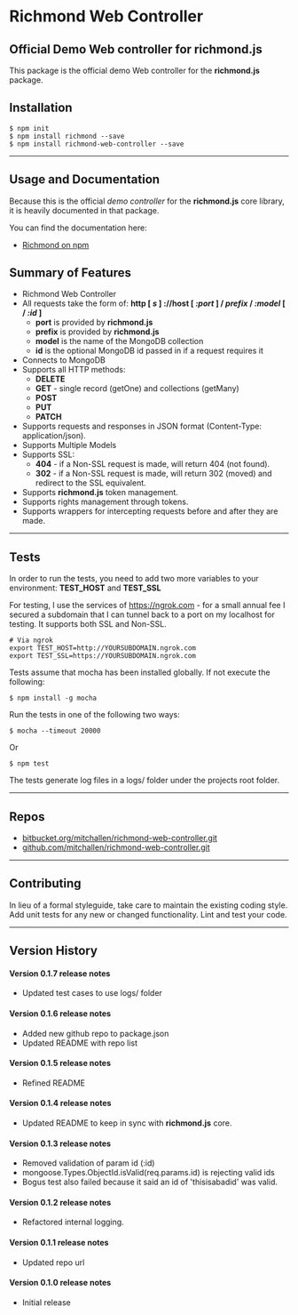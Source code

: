 Richmond Web Controller
========================

Official Demo Web controller for richmond.js
-----------------------------------------------

This package is the official demo Web controller for the __richmond.js__ package.

## Installation

    $ npm init
    $ npm install richmond --save
    $ npm install richmond-web-controller --save

* * *

## Usage and Documentation

Because this is the official *demo controller* for the __richmond.js__ core library, it is heavily documented in that package.

You can find the documentation here:

* [Richmond on npm](https://www.npmjs.com/package/richmond) 

## Summary of Features

* Richmond Web Controller
* All requests take the form of: __http [ *s* ] ://host [ *:port* ] / *prefix* / *:model* [ / *:id* ]__
    * __port__ is provided by __richmond.js__
    * __prefix__ is provided by __richmond.js__
    * __model__ is the name of the MongoDB collection
    * __id__ is the optional MongoDB id passed in if a request requires it
* Connects to MongoDB
* Supports all HTTP methods:
    * __DELETE__
    * __GET__ - single record (getOne) and collections (getMany)
    * __POST__
    * __PUT__
    * __PATCH__
* Supports requests and responses in JSON format (Content-Type: application/json).
* Supports Multiple Models
* Supports SSL:
    * __404__ - if a Non-SSL request is made, will return 404 (not found).
    * __302__ - if a Non-SSL request is made, will return 302 (moved) and redirect to the SSL equivalent.
* Supports __richmond.js__ token management.
* Supports rights management through tokens.
* Supports wrappers for intercepting requests before and after they are made.

* * *    

## Tests

In order to run the tests, you need 
to add two more variables to your environment: __TEST_HOST__ and __TEST_SSL__

For testing, I use the services of https://ngrok.com - for a small annual fee I secured a subdomain
that I can tunnel back to a port on my localhost for testing.  It supports both SSL and Non-SSL.

    # Via ngrok
    export TEST_HOST=http://YOURSUBDOMAIN.ngrok.com
    export TEST_SSL=https://YOURSUBDOMAIN.ngrok.com

Tests assume that mocha has been installed globally.  If not execute the following:

    $ npm install -g mocha

Run the tests in one of the following two ways:

    $ mocha --timeout 20000
    
Or

    $ npm test

The tests generate log files in a logs/ folder under the projects root folder.

* * *

## Repos

* [bitbucket.org/mitchallen/richmond-web-controller.git](https://bitbucket.org/mitchallen/richmond-web-controller.git)
* [github.com/mitchallen/richmond-web-controller.git](https://github.com/mitchallen/richmond-web-controller.git)

* * *

## Contributing

In lieu of a formal styleguide, take care to maintain the existing coding style.
Add unit tests for any new or changed functionality. Lint and test your code.

* * *

## Version History

#### Version 0.1.7 release notes

* Updated test cases to use logs/ folder

#### Version 0.1.6 release notes

* Added new github repo to package.json
* Updated README with repo list

#### Version 0.1.5 release notes

* Refined README

#### Version 0.1.4 release notes

* Updated README to keep in sync with __richmond.js__ core.

#### Version 0.1.3 release notes

* Removed validation of param id (:id)
* mongoose.Types.ObjectId.isValid(req.params.id) is rejecting valid ids
* Bogus test also failed because it said an id of 'thisisabadid' was valid.

#### Version 0.1.2 release notes

* Refactored internal logging.

#### Version 0.1.1 release notes

* Updated repo url

#### Version 0.1.0 release notes

* Initial release


